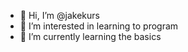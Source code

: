 - 👋 Hi, I’m @jakekurs
- 👀 I’m interested in learning to program
- 🌱 I’m currently learning the basics


<!---
jakekurs/jakekurs is a ✨ special ✨ repository because its `README.md` (this file) appears on your GitHub profile.
You can click the Preview link to take a look at your changes.
--->
